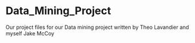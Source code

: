 # Data_Mining_Project
Our project files for our Data mining project written by Theo Lavandier and myself Jake McCoy
